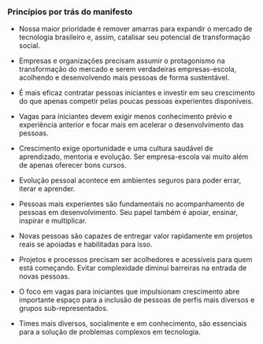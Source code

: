 ### Princípios por trás do **manifesto**

- Nossa maior prioridade é remover amarras para expandir o mercado de tecnologia brasileiro e, assim, catalisar seu potencial de transformação social.

- Empresas e organizações precisam assumir o protagonismo na transformação do mercado e serem verdadeiras empresas-escola, acolhendo e desenvolvendo mais pessoas de forma sustentável.

- É mais eficaz contratar pessoas iniciantes e investir em seu crescimento do que apenas competir pelas poucas pessoas experientes disponíveis.

- Vagas para iniciantes devem exigir menos conhecimento prévio e experiência anterior e focar mais em acelerar o desenvolvimento das pessoas.

- Crescimento exige oportunidade e uma cultura saudável de aprendizado, mentoria e evolução. Ser empresa-escola vai muito além de apenas oferecer bons cursos. 

- Evolução pessoal acontece em ambientes seguros para poder errar, iterar e aprender.

- Pessoas mais experientes são fundamentais no acompanhamento de pessoas em desenvolvimento. Seu papel também é apoiar, ensinar, inspirar e multiplicar.

- Novas pessoas são capazes de entregar valor rapidamente em projetos reais se apoiadas e habilitadas para isso.

- Projetos e processos precisam ser acolhedores e acessíveis para quem está começando. Evitar complexidade diminui barreiras na entrada de novas pessoas.

- O foco em vagas para iniciantes que impulsionam crescimento abre importante espaço para a inclusão de pessoas de perfis mais diversos e grupos sub-representados.

- Times mais diversos, socialmente e em conhecimento, são essenciais para a solução de problemas complexos em tecnologia.

